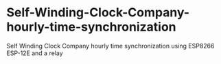 # Self-Winding-Clock-Company-hourly-time-synchronization
Self Winding Clock Company hourly time synchronization using ESP8266 ESP-12E and a relay
